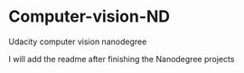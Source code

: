 # Computer-vision-ND
Udacity computer vision nanodegree

I will add the readme after finishing the Nanodegree projects

